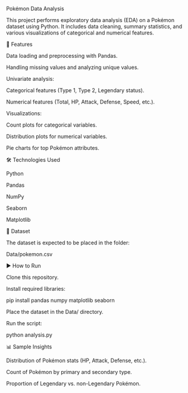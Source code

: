 Pokémon Data Analysis

This project performs exploratory data analysis (EDA) on a Pokémon dataset using Python.
It includes data cleaning, summary statistics, and various visualizations of categorical and numerical features.

📌 Features

Data loading and preprocessing with Pandas.

Handling missing values and analyzing unique values.

Univariate analysis:

Categorical features (Type 1, Type 2, Legendary status).

Numerical features (Total, HP, Attack, Defense, Speed, etc.).

Visualizations:

Count plots for categorical variables.

Distribution plots for numerical variables.

Pie charts for top Pokémon attributes.

🛠️ Technologies Used

Python

Pandas

NumPy

Seaborn

Matplotlib

📂 Dataset

The dataset is expected to be placed in the folder:

Data/pokemon.csv

▶️ How to Run

Clone this repository.

Install required libraries:

pip install pandas numpy matplotlib seaborn


Place the dataset in the Data/ directory.

Run the script:

python analysis.py

📊 Sample Insights

Distribution of Pokémon stats (HP, Attack, Defense, etc.).

Count of Pokémon by primary and secondary type.

Proportion of Legendary vs. non-Legendary Pokémon.
